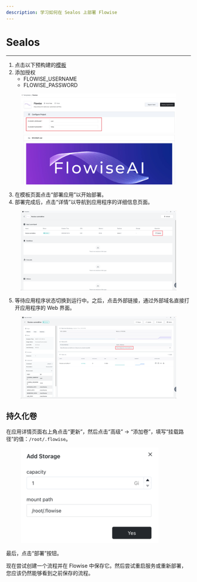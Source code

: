 ```yaml
---
description: 学习如何在 Sealos 上部署 Flowise
---
```


# Sealos

***

1. 点击以下预构建的[模板](https://template.cloud.sealos.io/deploy?templateName=flowise)
2. 添加授权
   * FLOWISE\_USERNAME
   * FLOWISE\_PASSWORD

<figure><img src="../../.gitbook/assets/1.jpg" alt=""><figcaption></figcaption></figure>

3. 在模板页面点击“部署应用”以开始部署。
4. 部署完成后，点击“详情”以导航到应用程序的详细信息页面。

<figure><img src="../../.gitbook/assets/2.png" alt=""><figcaption></figcaption></figure>

5. 等待应用程序状态切换到运行中。之后，点击外部链接，通过外部域名直接打开应用程序的 Web 界面。

<figure><img src="../../.gitbook/assets/3.png" alt=""><figcaption></figcaption></figure>

## 持久化卷

在应用详情页面右上角点击“更新”，然后点击“高级” -> “添加卷”，填写“挂载路径”的值：`/root/.flowise`。

<figure><img src="../../.gitbook/assets/4.png" alt="" width="375"><figcaption></figcaption></figure>

最后，点击“部署”按钮。

现在尝试创建一个流程并在 Flowise 中保存它。然后尝试重启服务或重新部署，您应该仍然能够看到之前保存的流程。
